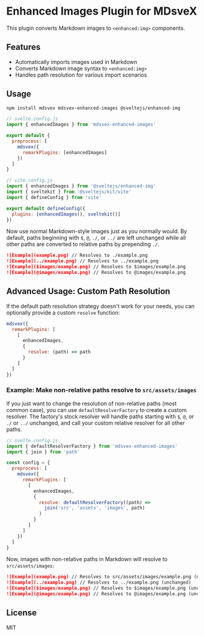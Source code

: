 # Enhanced Images Plugin for MDsveX

This plugin converts Markdown images to `<enhanced:img>` components.

## Features

- Automatically imports images used in Markdown
- Converts Markdown image syntax to `<enhanced:img>`
- Handles path resolution for various import scenarios

## Usage

```bash
npm install mdsvex mdsvex-enhanced-images @sveltejs/enhanced-img
```

```js
// svelte.config.js
import { enhancedImages } from 'mdsvex-enhanced-images'

export default {
  preprocess: [
    mdsvex({
      remarkPlugins: [enhancedImages]
    })
  ]
}
```

```js
// vite.config.js
import { enhancedImages } from '@sveltejs/enhanced-img'
import { sveltekit } from '@sveltejs/kit/vite'
import { defineConfig } from 'vite'

export default defineConfig({
  plugins: [enhancedImages(), sveltekit()]
})
```

Now use normal Markdown-style images just as you normally would. By default, paths beginning with `$`, `@`, `./`, or `../` are left unchanged while all other paths are converted to relative paths by prepending `./`.

```md
![Example](example.png) // Resolves to ./example.png
![Example](../example.png) // Resolves to ../example.png
![Example]($images/example.png) // Resolves to $images/example.png
![Example](@images/example.png) // Resolves to @images/example.png
```

## Advanced Usage: Custom Path Resolution

If the default path resolution strategy doesn't work for your needs, you can optionally provide a custom `resolve` function:

```js
mdsvex({
  remarkPlugins: [
    [
      enhancedImages,
      {
        resolve: (path) => path
      }
    ]
  ]
})
```

### Example: Make non-relative paths resolve to `src/assets/images`

If you just want to change the resolution of non-relative paths (most common case), you can use `defaultResolverFactory` to create a custom resolver. The factory's stock resolver will handle paths starting with `$`, `@`, or `./` or `../` unchanged, and call your custom relative resolver for all other paths.

```js
// svelte.config.js
import { defaultResolverFactory } from 'mdsvex-enhanced-images'
import { join } from 'path'

const config = {
  preprocess: [
    mdsvex({
      remarkPlugins: [
        [
          enhancedImages,
          {
            resolve: defaultResolverFactory((path) =>
              join('src', 'assets', 'images', path)
            )
          }
        ]
      ]
    })
  ]
}
```

Now, images with non-relative paths in Markdown will resolve to `src/assets/images`:

```md
![Example](example.png) // Resolves to src/assets/images/example.png (new)
![Example](../example.png) // Resolves to ../example.png (unchanged)
![Example]($images/example.png) // Resolves to $images/example.png (unchanged)
![Example](@images/example.png) // Resolves to @images/example.png (unchanged)
```

## License

MIT
